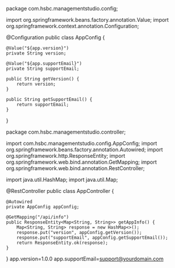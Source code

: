 package com.hsbc.managementstudio.config;

import org.springframework.beans.factory.annotation.Value;
import org.springframework.context.annotation.Configuration;

@Configuration
public class AppConfig {

    @Value("${app.version}")
    private String version;

    @Value("${app.supportEmail}")
    private String supportEmail;

    public String getVersion() {
        return version;
    }

    public String getSupportEmail() {
        return supportEmail;
    }
}

package com.hsbc.managementstudio.controller;

import com.hsbc.managementstudio.config.AppConfig;
import org.springframework.beans.factory.annotation.Autowired;
import org.springframework.http.ResponseEntity;
import org.springframework.web.bind.annotation.GetMapping;
import org.springframework.web.bind.annotation.RestController;

import java.util.HashMap;
import java.util.Map;

@RestController
public class AppController {

    @Autowired
    private AppConfig appConfig;

    @GetMapping("/api/info")
    public ResponseEntity<Map<String, String>> getAppInfo() {
        Map<String, String> response = new HashMap<>();
        response.put("version", appConfig.getVersion());
        response.put("supportEmail", appConfig.getSupportEmail());
        return ResponseEntity.ok(response);
    }
}
app.version=1.0.0
app.supportEmail=support@yourdomain.com
